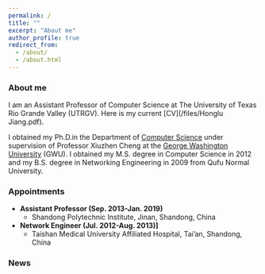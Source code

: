 ```yaml
---
permalink: /
title: ""
excerpt: "About me"
author_profile: true
redirect_from: 
  - /about/
  - /about.html
---
```


### <i class="fa fa-fw fa-smile-wink" aria-hidden="true"></i> About me

I am an Assistant Professor of Computer Science at The University of Texas Rio Grande Valley (UTRGV). Here is my current [CV](/files/Honglu Jiang.pdf).

I obtained my Ph.D.in the Department of [Computer Science](https://www.cs.seas.gwu.edu/) under supervision of Professor Xiuzhen Cheng at the [George Washington University](https://www.gwu.edu/) (GWU). I obtained my M.S. degree in Computer Science in 2012 and my B.S. degree in Networking Engineering in 2009 from Qufu Normal University. 

  
### <i class="fa fa-fw fa-user-md" aria-hidden="true"></i> Appointments

* **Assistant Professor (Sep. 2013-Jan. 2019)**
  * Shandong Polytechnic Institute, Jinan, Shandong, China
* **Network Engineer (Jul. 2012-Aug. 2013)]**
  * Taishan Medical University Affiliated Hospital, Tai’an, Shandong, China


<h3><i class="fa fa-fw fa-puzzle-piece" aria-hidden="true"></i> News</h3>
  

  
